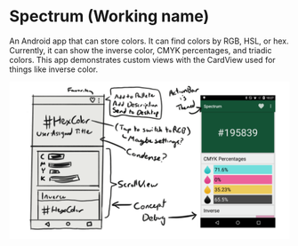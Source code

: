 # Spectrum (Working name)
An Android app that can store colors. It can find colors by RGB, HSL, or hex. Currently, it can show the inverse color, CMYK percentages, and triadic colors. This app demonstrates custom views with the CardView used for things like inverse color.

![alt text](screenshots/concept.png)
